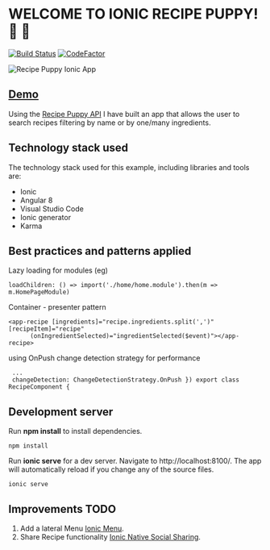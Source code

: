 # WELCOME TO IONIC RECIPE PUPPY! :rocket: :dog:

[![Build Status](https://travis-ci.com/anreig/ionicrecipepuppy.svg?branch=master)](https://travis-ci.com/anreig/ionicrecipepuppy)
[![CodeFactor](https://www.codefactor.io/repository/github/anreig/ionicrecipepuppy/badge)](https://www.codefactor.io/repository/github/anreig/ionicrecipepuppy)

![Recipe Puppy Ionic App](http://www.recipepuppy.com/img/logonew.png "Recipe Puppy Ionic App")

## [Demo](https://anreig.github.io/ionicrecipepuppy/)

Using the [Recipe Puppy API](<http://www.recipepuppy.com/about/api/>) I have built an app that allows the user to search recipes filtering by name or by one/many ingredients.

## Technology stack used

The technology stack used for this example, including libraries and tools are:

- Ionic
- Angular 8
- Visual Studio Code
- Ionic generator
- Karma

## Best practices and patterns applied

Lazy loading for modules (eg)

    loadChildren: () => import('./home/home.module').then(m => m.HomePageModule)

Container - presenter pattern 

    <app-recipe [ingredients]="recipe.ingredients.split(',')" [recipeItem]="recipe"
          (onIngredientSelected)="ingredientSelected($event)"></app-recipe>

using OnPush change detection strategy for performance

     ...
     changeDetection: ChangeDetectionStrategy.OnPush }) export class RecipeComponent {

## Development server

Run **npm install** to install dependencies.

    npm install

Run **ionic serve** for a dev server. Navigate to http://localhost:8100/. The app will automatically reload if you change any of the source files.

    ionic serve

## Improvements TODO

1. Add a lateral Menu [Ionic Menu](https://ionicframework.com/docs/api/menu).
2. Share Recipe functionality [Ionic Native Social Sharing](https://ionicframework.com/docs/native/social-sharing).